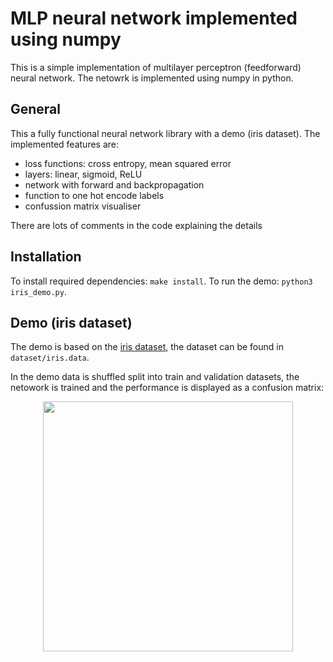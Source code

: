 # MLP neural network implemented using numpy

This is a simple implementation of multilayer perceptron (feedforward) neural network. The netowrk is implemented using numpy in python.

## General 

This a fully functional neural network library with a demo (iris dataset). The implemented features are:
- loss functions: cross entropy, mean squared error
- layers: linear, sigmoid, ReLU
- network with forward and backpropagation
- function to one hot encode labels
- confussion matrix visualiser

There are lots of comments in the code explaining the details

## Installation 

To install required dependencies: `make install`. To run the demo: `python3 iris_demo.py`.

## Demo (iris dataset)

The demo is based on the [iris dataset](https://en.wikipedia.org/wiki/Iris_flower_data_set), the dataset can be found in `dataset/iris.data`.

In the demo data is shuffled split into train and validation datasets, the netowork is trained and the performance is displayed as a confusion matrix:

<p align="center"><img src="https://i.ibb.co/kGJL9vf/Screenshot-2019-05-04-at-18-52-18.png" width="400"></p>
